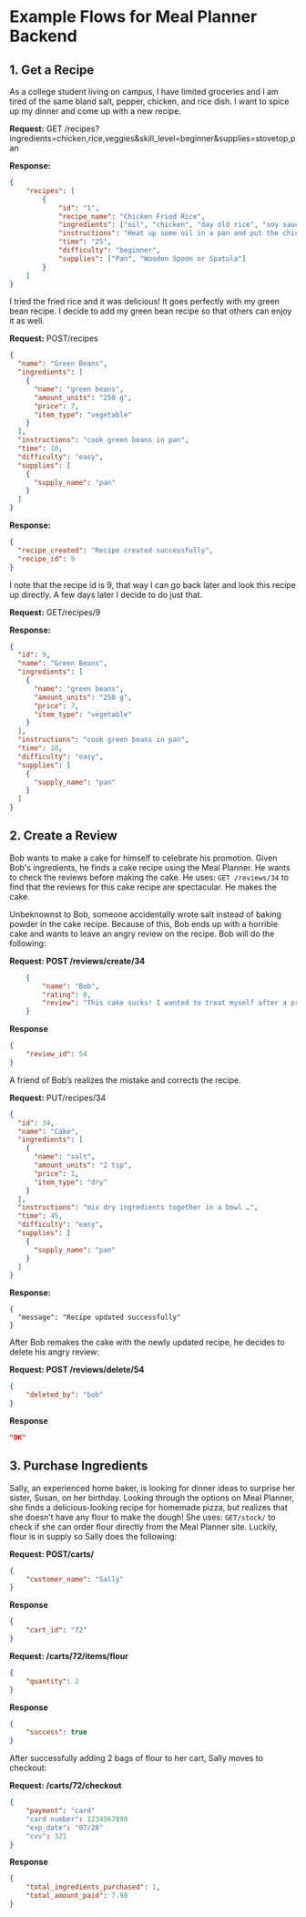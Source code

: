 # Example Flows for Meal Planner Backend

## 1. Get a Recipe

As a college student living on campus, I have limited groceries and I am tired of the same bland salt, pepper, chicken, and rice dish. I want to spice up my dinner and come up with a new recipe.

**Request:** GET /recipes?ingredients=chicken,rice,veggies&skill_level=beginner&supplies=stovetop,pan

**Response:**
```json
{
    "recipes": [
        {
            "id": "1",
            "recipe_name": "Chicken Fried Rice",
            "ingredients": ["oil", "chicken", "day old rice", "soy sauce", "salt", "pepper", "frozen veggies", "eggs"],
            "instructions": "Heat up some oil in a pan and put the chicken on it and season with salt and pepper. Once the chicken is cooked, move it to the side and begin cooking the veggies and rice. Heat up more oil in a pan and put the veggies in. Once the veggies begin to soften, throw the rice in and douse with soy sauce and some more pepper. Finally, after the rice and veggies are almost cooked, move the rice over and crack the eggs in the pan and scramble them. Allow the full mixture to cook, and then the grub is ready!",
            "time": "25",
            "difficulty": "beginner",
            "supplies": ["Pan", "Wooden Spoon or Spatula"]
        }
    ]
}
```
I tried the fried rice and it was delicious! It goes perfectly with my green bean recipe. I decide to add my green bean recipe so that others can enjoy it as well.

**Request:** POST/recipes
```json
{
  "name": "Green Beans",
  "ingredients": [
    {
      "name": "green beans",
      "amount_units": "250 g",
      "price": 7,
      "item_type": "vegetable"
    }
  ],
  "instructions": "cook green beans in pan",
  "time": 10,
  "difficulty": "easy",
  "supplies": [
    {
      "supply_name": "pan"
    }
  ]
}
```

**Response:**
```json
{
  "recipe_created": "Recipe created successfully",
  "recipe_id": 9
}
```

I note that the recipe id is 9, that way I can go back later and look this recipe up directly. A few days later I decide to do just that.

**Request:** GET/recipes/9

**Response:**
```json
{
  "id": 9,
  "name": "Green Beans",
  "ingredients": [
    {
      "name": "green beans",
      "amount_units": "250 g",
      "price": 7,
      "item_type": "vegetable"
    }
  ],
  "instructions": "cook green beans in pan",
  "time": 10,
  "difficulty": "easy",
  "supplies": [
    {
      "supply_name": "pan"
    }
  ]
}
```

## 2. Create a Review
Bob wants to make a cake for himself to celebrate his promotion. Given Bob's ingredients, he finds a cake recipe using the Meal Planner. He wants to check the reviews before making the cake. He uses: ```GET /reviews/34``` to find that the reviews for this cake recipe are spectacular. He makes the cake.

Unbeknownst to Bob, someone accidentally wrote salt instead of baking powder in the cake recipe. Because of this, Bob ends up with a horrible cake and wants to leave an angry review on the recipe. Bob will do the following:

**Request: POST /reviews/create/34**
```json
    {
        "name": "Bob",
        "rating": 0,
        "review": "This cake sucks! I wanted to treat myself after a promotion and this cake ruined has completely ruined my excitement. I cannot believe ..."
    }
```
**Response**
```json
{
    "review_id": 54
}
```

A friend of Bob’s realizes the mistake and corrects the recipe.

**Request:** PUT/recipes/34
```json
{
  "id": 34,
  "name": "Cake",
  "ingredients": [
    {
      "name": "salt",
      "amount_units": "2 tsp",
      "price": 1,
      "item_type": "dry"
    }
  ],
  "instructions": "mix dry ingredients together in a bowl …",
  "time": 45,
  "difficulty": "easy",
  "supplies": [
    {
      "supply_name": "pan"
    }
  ]
}
```

**Response:**
```
{
  "message": "Recipe updated successfully"
}

```

After Bob remakes the cake with the newly updated recipe, he decides to delete his angry review:

**Request: POST /reviews/delete/54**
```json
{
    "deleted_by": "bob"
}
```
**Response**
```json
"OK"
```

## 3. Purchase Ingredients
Sally, an experienced home baker, is looking for dinner ideas to surprise her sister, Susan, on her birthday. Looking through the options on Meal Planner, she finds a delicious-looking recipe for homemade pizza, but realizes that she doesn’t have any flour to make the dough! She uses: ```GET/stock/``` to check if she can order flour directly from the Meal Planner site. Luckily, flour is in supply so Sally does the following:

**Request: POST/carts/**
```json
{
    "customer_name": "Sally"
}
```
**Response**
```json
{
    "cart_id": "72"
}
```
**Request: /carts/72/items/flour**
```json
{
    "quantity": 2
}
```
**Response**
```json
{
    "success": true
}
```
After successfully adding 2 bags of flour to her cart, Sally moves to checkout:

**Request: /carts/72/checkout**
```json
{
    "payment": "card"
    "card number": 1234567890
    "exp_date": "07/28"
    "cvv": 321
}
```
**Response**
```json
{
    "total_ingredients_purchased": 1,
    "total_amount_paid": 7.98
}
```
